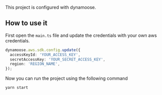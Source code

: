 This project is configured with dynamoose.

## How to use it

First open the `main.ts` file and update the credentials with your own aws credentials.

```typescript
dynamoose.aws.sdk.config.update({
  accessKeyId: 'YOUR_ACCESS_KEY',
  secretAccessKey: 'YOUR_SECRET_ACCESS_KEY',
  region: 'REGION_NAME',
});
```

Now you can run the project using the following command

```bash
yarn start
```
